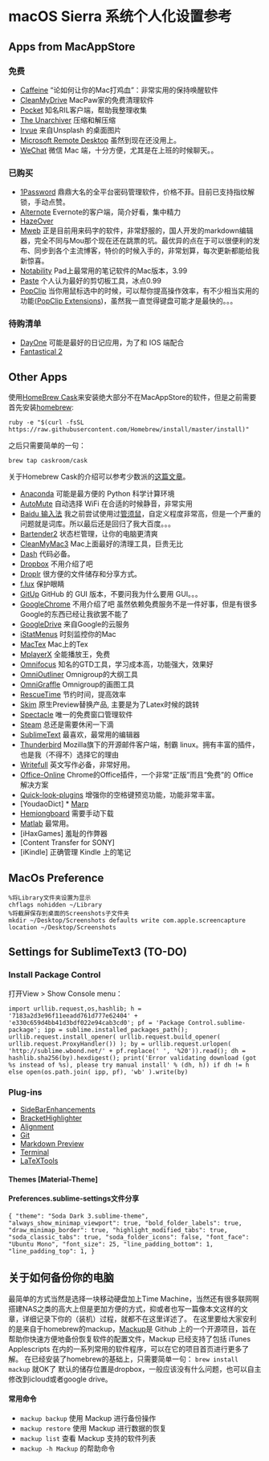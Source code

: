 # macOS Sierra 系统个人化设置参考

<!-- more -->

## Apps from MacAppStore 
### 免费 
* [Caffeine](https://itunes.apple.com/en/app/caffeine/id411246225?mt=12) “论如何让你的Mac打鸡血”：非常实用的保持唤醒软件
* [CleanMyDrive](https://itunes.apple.com/us/app/cleanmydrive-external-drives/id523620159?mt=12) MacPaw家的免费清理软件 
* [Pocket](https://itunes.apple.com/us/app/pocket/id568494494?mt=12) 知名RIL客户端，帮助我整理收集 
* [The Unarchiver](https://itunes.apple.com/en/app/the-unarchiver/id425424353?mt=12) 压缩和解压缩 
* [Irvue](https://itunes.apple.com/fr/app/wallpapers-from-unsplash-irvue/id1039633667?l=en&mt=12) 来自Unsplash 的桌面图片 
* [Microsoft Remote Desktop](https://itunes.apple.com/fr/app/microsoft-remote-desktop/id715768417?l=en&mt=12) 虽然到现在还没用上。
* [WeChat](https://itunes.apple.com/fr/app/wechat/id836500024?l=en&mt=12) 微信 Mac 端，十分方便，尤其是在上班的时候聊天。。 

### 已购买 
* [1Password](https://itunes.apple.com/us/app/1password-password-manager/id443987910?mt=12&ign-mpt=uo%3D4) 鼎鼎大名的全平台密码管理软件，价格不菲。目前已支持指纹解锁，手动点赞。 
* [Alternote](https://itunes.apple.com/app/id974971992?mt=12) Evernote的客户端，简介好看，集中精力 
* [HazeOver](https://itunes.apple.com/us/app/distraction-dimmer-hazeover/id430798174?mt=12) 
* [Mweb](https://itunes.apple.com/cn/app/mweb-zhuan-ye-demarkdown-xie/id954188948?mt=12) 正是目前用来码字的软件，非常舒服的，国人开发的markdown编辑器，完全不同与Mou那个现在还在跳票的坑。最优异的点在于可以很便利的发布、同步到各个主流博客，特价的时候入手的，非常划算，每次更新都能给我新惊喜。 
* [Notability](https://itunes.apple.com/us/app/notability/id736189492?mt=12) Pad上最常用的笔记软件的Mac版本，3.99 
* [Paste](https://itunes.apple.com/us/app/paste-clipboard-history-manager/id967805235?mt=12&ign-mpt=uo%3D6) 个人认为最好的剪切板工具，冰点0.99 
* [PopClip](https://itunes.apple.com/fr/app/popclip/id445189367?l=en&mt=12) 当你用鼠标选中的时候，可以帮你提高操作效率，有不少相当实用的功能([PopClip Extensions](http://pilotmoon.com/popclip/extensions/))，虽然我一直觉得键盘可能才是最快的。。。 

### 待购清单 
* [DayOne](https://itunes.apple.com/fr/app/day-one/id1055511498?l=en&mt=12) 可能是最好的日记应用，为了和 IOS 端配合 
* [Fantastical 2](https://itunes.apple.com/fr/app/fantastical-2-calendar-reminders/id975937182?l=en&mt=12) 

## Other Apps 
使用[HomeBrew Cask](http://caskroom.io/)来安装绝大部分不在MacAppStore的软件，但是之前需要首先安装[homebrew](http://brew.sh/):

	ruby -e "$(curl -fsSL https://raw.githubusercontent.com/Homebrew/install/master/install)"
	
之后只需要简单的一句：

	brew tap caskroom/cask
	
关于Homebrew Cask的介绍可以参考少数派的[这篇文章](http://sspai.com/32857)。

* [Anaconda](https://www.continuum.io/downloads) 可能是最方便的 Python 科学计算环境
* [AutoMute](http://auto-mute.com/) 自动选择 WiFi 在合适的时候静音，非常实用 
* [Baidu 输入法](https://srf.baidu.com/input/mac.html) 我之前尝试使用过[管须鼠](https://github.com/rime/squirrel)，自定义程度非常高，但是一个严重的问题就是词库。所以最后还是回归了我大百度。。。 
* [Bartender2](https://www.macbartender.com/) 状态栏管理，让你的电脑更清爽 
* [CleanMyMac3](http://macpaw.com/landings/land221?campaign=search_text_cmm3_brand_rw&utm_source=&utm_medium=&utm_term=&utm_content=&utm_campaign=&gclid=Cj0KEQiA-NqyBRC905irsrLr-LUBEiQAWJFYTuPKx1v1DbJeGAnDRupaPIUZNBx1yZ11ItOGOlThre4aArEN8P8HAQ&siteID=&CJPID=&mpaid=) Mac上面最好的清理工具，巨贵无比 
* [Dash](https://kapeli.com/dash) 代码必备。 
* [Dropbox](https://www.dropbox.com/) 不用介绍了吧 
* [Droplr](https://droplr.com/) 很方便的文件储存和分享方式。 
* [f.lux](https://justgetflux.com/news/pages/mac/) 保护眼睛 
* [GitUp](http://gitup.co/) GitHub 的 GUI 版本，不要问我为什么要用 GUI。。。 
* [GoogleChrome](https://www.google.com/chrome/browser/desktop/index.html) 不用介绍了吧 虽然依赖免费服务不是一件好事，但是有很多Google的东西已经让我欲罢不能了 
* [GoogleDrive](https://www.google.com/drive/download/) 来自Google的云服务 
* [iStatMenus](https://bjango.com/mac/istatmenus/) 时刻监控你的Mac 
* [MacTex](https://tug.org/mactex/) Mac上的Tex 
* [MplayerX](http://mplayerx.org/download.html#sthash.bF26vnbD.Zgsb1Shh.dpbs) 全能播放王，免费 
* [Omnifocus](https://www.omnigroup.com/omnifocus) 知名的GTD工具，学习成本高，功能强大，效果好 
* [OmniOutliner](https://www.omnigroup.com/omnioutliner) Omnigroup的大纲工具 
* [OmniGraffle](https://www.omnigroup.com/omnigraffle) Omnigroup的画图工具 
* [RescueTime](https://www.rescuetime.com/) 节约时间，提高效率 
* [Skim](http://skim-app.sourceforge.net/) 原生Preview替换产品, 主要是为了Latex时候的跳转 
* [Spectacle](https://www.spectacleapp.com/) 唯一的免费窗口管理软件 
* [Steam](http://store.steampowered.com/) 总还是需要休闲一下滴 
* [SublimeText](https://www.sublimetext.com/) 最喜欢，最常用的编辑器 
* [Thunderbird](https://www.mozilla.org/en-US/thunderbird/) Mozilla旗下的开源邮件客户端，制霸 linux。拥有丰富的插件，也是我（不得不）选择它的理由 
* [Writefull](http://writefullapp.com/) 英文写作必备，非常好用。 
* [Office-Online](https://chrome.google.com/webstore/detail/office-online/ndjpnladcallmjemlbaebfadecfhkepb?hl=en) Chrome的Office插件，一个非常“正版”而且“免费”的 Office 解决方案 
* [Quick-look-plugins](https://github.com/sindresorhus/quick-look-plugins) 增强你的空格键预览功能，功能非常丰富。 
* [YoudaoDict] * [Marp](https://yhatt.github.io/marp/) 
* [Hemiongboard](https://hemingboard.com/) 需要手动下载 
* [Matlab](http://fr.mathworks.com/products/matlab/?refresh=true) 最常用。 
* [iHaxGames] 羞耻的作弊器 
* [Content Transfer for SONY] 
* [iKindle] 正确管理 Kindle 上的笔记 

## MacOs Preference 
```
%将Library文件夹设置为显示 
chflags nohidden ~/Library 
%将截屏保存到桌面的Screenshots子文件夹 
mkdir ~/Desktop/Screenshots defaults write com.apple.screencapture location ~/Desktop/Screenshots 
```

## Settings for SublimeText3 (TO-DO) 
### Install Package Control 
打开View > Show Console menu：

	import urllib.request,os,hashlib; h = '7183a2d3e96f11eeadd761d777e62404' + 'e330c659d4bb41d3bdf022e94cab3cd0'; pf = 'Package Control.sublime-package'; ipp = sublime.installed_packages_path(); urllib.request.install_opener( urllib.request.build_opener( urllib.request.ProxyHandler()) ); by = urllib.request.urlopen( 'http://sublime.wbond.net/' + pf.replace(' ', '%20')).read(); dh = hashlib.sha256(by).hexdigest(); print('Error validating download (got %s instead of %s), please try manual install' % (dh, h)) if dh != h else open(os.path.join( ipp, pf), 'wb' ).write(by) 
	
### Plug-ins 
* [SideBarEnhancements](https://packagecontrol.io/packages/SideBarEnhancements) 
* [BracketHighlighter](https://packagecontrol.io/packages/BracketHighlighter) 
* [Alignment](https://packagecontrol.io/packages/Alignment) 
* [Git](https://packagecontrol.io/packages/Git) 
* [Markdown Preview](https://packagecontrol.io/packages/Markdown%20Preview) 
* [Terminal](https://packagecontrol.io/packages/Terminal) 
* [LaTeXTools](https://packagecontrol.io/packages/LaTeXTools) 

#### Themes [Material-Theme] 
#### Preferences.sublime-settings文件分享

	{ "theme": "Soda Dark 3.sublime-theme", "always_show_minimap_viewport": true, "bold_folder_labels": true, "draw_minimap_border": true, "highlight_modified_tabs": true, "soda_classic_tabs": true, "soda_folder_icons": false, "font_face": "Ubuntu Mono", "font_size": 25, "line_padding_bottom": 1, "line_padding_top": 1, } 

## 关于如何备份你的电脑 
最简单的方式当然是选择一块移动硬盘加上Time Machine，当然还有很多联网啊搭建NAS之类的高大上但是更加方便的方式，抑或者也写一篇像本文这样的文章，详细记录下你的（装机）过程，就都不在这里详述了。 
在这里要给大家安利的是来自于homebrew的mackup，[Mackup](https://github.com/lra/mackup)是 Github 上的一个开源项目，旨在帮助你快速方便地备份恢复软件的配置文件，Mackup 已经支持了包括 iTunes Applescripts 在内的一系列常用的软件程序，可以在它的项目首页进行更多了解。 在已经安装了homebrew的基础上，只需要简单一句： `brew install mackup` 就OK了 默认的储存位置是dropbox，一般应该没有什么问题，也可以自主修改到icloud或者google drive。
#### 常用命令 
* `mackup backup` 使用 Mackup 进行备份操作 
* `mackup restore` 使用 Mackup 进行数据的恢复 
* `mackup list` 查看 Mackup 支持的软件列表 
* `mackup -h Mackup` 的帮助命令
